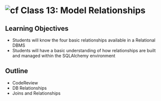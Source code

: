 # ![cf](http://i.imgur.com/7v5ASc8.png) Class 13: Model Relationships

## Learning Objectives

- Students will know the four basic relationships available in a Relational DBMS
- Students will have a basic understanding of how relationships are built and managed within the SQLAlchemy environment

## Outline
- CodeReview
- DB Relationships
- Joins and Relationships
<!-- [Hyperlinks]{:target="_blank"} -->


<!-- links -->
<!-- [Hyperlinks]: To supporting materials -->

